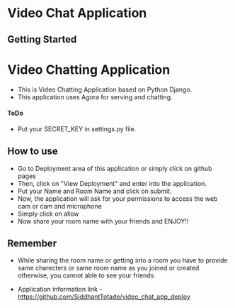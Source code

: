 # Video Chat Application

## Getting Started
# Video Chatting Application
+ This is Video Chatting Application based on Python Django.
+ This application uses Agora for serving and chatting.

#### ToDo
* Put your SECRET_KEY in settings.py file.

## How to use
+ Go to Deployment area of this application or simply click on github pages
+ Then, click on "View Deployment" and enter into the application.
+ Put your Name and Room Name and click on submit.
+ Now, the application will ask for your permissions to access the web cam or cam and microphone
+ Simply click on allow 
+ Now share your room name with your friends and ENJOY!!


## Remember
+ While sharing the room name or getting into a room you have to provide same charecters or same room name as you joined or created otherwise, you cannot able to see your friends


* Application information link - https://github.com/SiddhantTotade/video_chat_app_deploy
